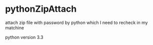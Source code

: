 # pythonZipAttach
attach zip file with password by python which I need to recheck in my matchine

python version 3.3
